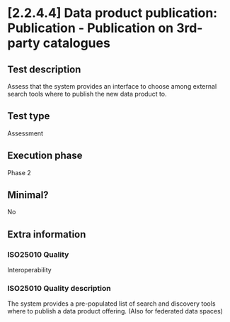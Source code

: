 
# [2.2.4.4] Data product publication: Publication - Publication on 3rd-party catalogues
 
## Test description
Assess that the system provides an interface to choose among external search tools where to publish the new data product to.
 
## Test type
Assessment
 
## Execution phase
Phase 2
 
## Minimal?
No
 
## Extra information
### ISO25010 Quality
Interoperability
### ISO25010 Quality description
The system provides a pre-populated list of search and discovery tools where to publish a data product offering. (Also for federated data spaces)
    